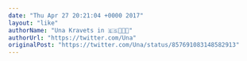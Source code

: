 ```yaml
---
date: "Thu Apr 27 20:21:04 +0000 2017"
layout: "like"
authorName: "Una Kravets in 🇪🇸👩🏻‍💻"
authorUrl: "https://twitter.com/Una"
originalPost: "https://twitter.com/Una/status/857691083148582913"
---
```

